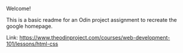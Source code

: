 Welcome!

This is a basic readme for an Odin project assignment to recreate the google homepage.

Link: https://www.theodinproject.com/courses/web-development-101/lessons/html-css
